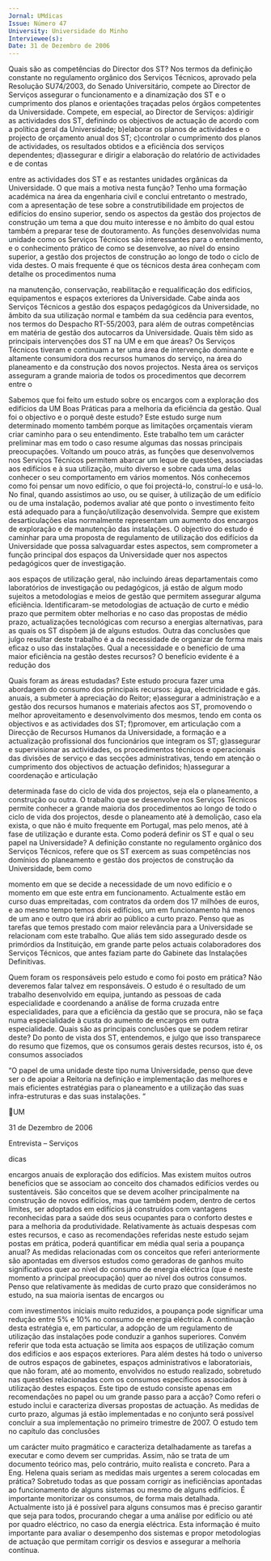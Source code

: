 ```yaml
---
Jornal: UMdicas
Issue: Número 47
University: Universidade do Minho
Interviewee(s): 
Date: 31 de Dezembro de 2006
---
```

Quais são as competências do
Director dos ST?
Nos termos da definição constante no
regulamento orgânico dos Serviços
Técnicos, aprovado pela Resolução SU74/2003, do Senado Universitário,
compete ao Director de Serviços
assegurar o funcionamento e a
dinamização dos ST e o cumprimento dos
planos e orientações traçadas pelos
órgãos competentes da Universidade.
Compete, em especial, ao Director de
Serviços:
a)dirigir as actividades dos ST, definindo
os objectivos de actuação de acordo com
a política geral da Universidade;
b)elaborar os planos de actividades e o
projecto de orçamento anual dos ST;
c)controlar o cumprimento dos planos de
actividades, os resultados obtidos e a
eficiência dos serviços dependentes;
d)assegurar e dirigir a elaboração do
relatório de actividades e de contas

entre as actividades dos ST e as restantes
unidades orgânicas da Universidade.
O que mais a motiva nesta função?
Tenho uma formação académica na área
da engenharia civil e conclui entretanto o
mestrado, com a apresentação de tese
sobre a construtibilidade em projectos de
edifícios do ensino superior, sendo os
aspectos da gestão dos projectos de
construção um tema a que dou muito
interesse e no âmbito do qual estou
também a preparar tese de
doutoramento. As funções desenvolvidas
numa unidade como os Serviços
Técnicos são interessantes para o
entendimento, e o conhecimento prático
de como se desenvolve, ao nível do
ensino superior, a gestão dos projectos
de construção ao longo de todo o ciclo de
vida destes. O mais frequente é que os
técnicos desta área conheçam com
detalhe os procedimentos numa

na manutenção, conservação,
reabilitação e requalificação dos edifícios,
equipamentos e espaços exteriores da
Universidade. Cabe ainda aos Serviços
Técnicos a gestão dos espaços
pedagógicos da Universidade, no âmbito
da sua utilização normal e também da sua
cedência para eventos, nos termos do
Despacho RT-55/2003, para além de
outras competências em matéria de
gestão dos autocarros da Universidade.
Quais têm sido as principais
intervenções dos ST na UM e em que
áreas?
Os Serviços Técnicos tiveram e
continuam a ter uma área de intervenção
dominante e altamente consumidora dos
recursos humanos do serviço, na área do
planeamento e da construção dos novos
projectos. Nesta área os serviços
asseguram a grande maioria de todos os
procedimentos que decorrem entre o

Sabemos que foi feito um estudo sobre
os encargos com a exploração dos
edifícios da UM Boas Práticas para a
melhoria da eficiência da gestão.
Qual foi o objectivo e o porquê deste
estudo?
Este estudo surge num determinado
momento também porque as limitações
orçamentais vieram criar caminho para o
seu entendimento.
Este trabalho tem um carácter preliminar
mas em todo o caso resume algumas das
nossas principais preocupações.
Voltando um pouco atrás, as funções que
desenvolvemos nos Serviços Técnicos
permitem abarcar um leque de questões,
associadas aos edifícios e à sua
utilização, muito diverso e sobre cada
uma delas conhecer o seu
comportamento em vários momentos.
Nós conhecemos como foi pensar um
novo edifício, o que foi projectá-lo,
construí-lo e usá-lo. No final, quando
assistimos ao uso, ou se quiser, à
utilização de um edifício ou de uma
instalação, podemos avaliar até que
ponto o investimento feito está adequado
para a função/utilização desenvolvida.
Sempre que existem desarticulações elas
normalmente representam um aumento
dos encargos de exploração e de
manutenção das instalações. O objectivo
do estudo é caminhar para uma proposta
de regulamento de utilização dos edifícios
da Universidade que possa salvaguardar
estes aspectos, sem comprometer a
função principal dos espaços da
Universidade quer nos aspectos
pedagógicos quer de investigação.

aos espaços de utilização geral, não
incluindo áreas departamentais como
laboratórios de investigação ou
pedagógicos, já estão de algum modo
sujeitos a metodologias e meios de
gestão que permitem assegurar alguma
eficiência.
Identificaram-se metodologias de
actuação de curto e médio prazo que
permitem obter melhorias e no caso das
propostas de médio prazo, actualizações
tecnológicas com recurso a energias
alternativas, para as quais os ST dispõem
já de alguns estudos.
Outra das conclusões que julgo resultar
deste trabalho é a da necessidade de
organizar de forma mais eficaz o uso das
instalações.
Qual a necessidade e o benefício de
uma maior eficiência na gestão destes
recursos?
O benefício evidente é a redução dos

Quais foram as áreas estudadas?
Este estudo procura fazer uma
abordagem do consumo dos principais
recursos: água, electricidade e gás.
anuais, a submeter à apreciação do
Reitor;
e)assegurar a administração e a gestão
dos recursos humanos e materiais
afectos aos ST, promovendo o melhor
aproveitamento e desenvolvimento dos
mesmos, tendo em conta os objectivos e
as actividades dos ST;
f)promover, em articulação com a
Direcção de Recursos Humanos da
Universidade, a formação e a
actualização profissional dos
funcionários que integram os ST;
g)assegurar e supervisionar as
actividades, os procedimentos técnicos e
operacionais das divisões de serviço e
das secções administrativas, tendo em
atenção o cumprimento dos objectivos de
actuação definidos;
h)assegurar a coordenação e articulação

determinada fase do ciclo de vida dos
projectos, seja ela o planeamento, a
construção ou outra. O trabalho que se
desenvolve nos Serviços Técnicos
permite conhecer a grande maioria dos
procedimentos ao longo de todo o ciclo de
vida dos projectos, desde o planeamento
até à demolição, caso ela exista, o que
não é muito frequente em Portugal, mas
pelo menos, até à fase de utilização e
durante esta.
Como poderá definir os ST e qual o seu
papel na Universidade?
A definição constante no regulamento
orgânico dos Serviços Técnicos, refere
que os ST exercem as suas
competências nos domínios do
planeamento e gestão dos projectos de
construção da Universidade, bem como

momento em que se decide a
necessidade de um novo edifício e o
momento em que este entra em
funcionamento. Actualmente estão em
curso duas empreitadas, com contratos
da ordem dos 17 milhões de euros, e ao
mesmo tempo temos dois edifícios, um
em funcionamento há menos de um ano e
outro que irá abrir ao público a curto
prazo.
Penso que as tarefas que temos prestado
com maior relevância para a
Universidade se relacionam com este
trabalho. Que aliás tem sido assegurado
desde os primórdios da Instituição, em
grande parte pelos actuais colaboradores
dos Serviços Técnicos, que antes faziam
parte do Gabinete das Instalações
Definitivas.

Quem foram os responsáveis pelo
estudo e como foi posto em prática?
Não deveremos falar talvez em
responsáveis. O estudo é o resultado de
um trabalho desenvolvido em equipa,
juntando as pessoas de cada
especialidade e coordenando a análise
de forma cruzada entre especialidades,
para que a eficiência da gestão que se
procura, não se faça numa especialidade
à custa do aumento de encargos em outra
especialidade.
Quais são as principais conclusões
que se podem retirar deste?
Do ponto de vista dos ST, entendemos, e
julgo que isso transparece do resumo que
fizemos, que os consumos gerais destes
recursos, isto é, os consumos associados

“O papel de uma
unidade deste tipo
numa Universidade,
penso que deve ser o
de apoiar a Reitoria na
definição e
implementação das
melhores e mais
eficientes estratégias
para o planeamento e
a utilização das suas
infra-estruturas e das
suas instalações. “

UM

31 de Dezembro de 2006

Entrevista – Serviços

dicas

encargos anuais de exploração dos
edifícios. Mas existem muitos outros
benefícios que se associam ao conceito
dos chamados edifícios verdes ou
sustentáveis. São conceitos que se
devem acolher principalmente na
construção de novos edifícios, mas que
também podem, dentro de certos limites,
ser adoptados em edifícios já construídos
com vantagens reconhecidas para a
saúde dos seus ocupantes para o
conforto destes e para a melhoria da
produtividade.
Relativamente às actuais despesas
com estes recursos, e caso as
recomendações referidas neste
estudo sejam postas em prática,
poderá quantificar em média qual seria
a poupança anual?
As medidas relacionadas com os
conceitos que referi anteriormente são
apontadas em diversos estudos como
geradoras de ganhos muito significativos
quer ao nível do consumo de energia
eléctrica (que é neste momento a
principal preocupação) quer ao nível dos
outros consumos.
Penso que relativamente às medidas de
curto prazo que considerámos no estudo,
na sua maioria isentas de encargos ou

com investimentos iniciais muito
reduzidos, a poupança pode significar
uma redução entre 5% e 10% no
consumo de energia eléctrica. A
continuação desta estratégia e, em
particular, a adopção de um regulamento
de utilização das instalações pode
conduzir a ganhos superiores. Convém
referir que toda esta actuação se limita
aos espaços de utilização comum dos
edifícios e aos espaços exteriores. Para
além destes há todo o universo de outros
espaços de gabinetes, espaços
administrativos e laboratoriais, que não
foram, até ao momento, envolvidos no
estudo realizado, sobretudo nas
questões relacionadas com os consumos
específicos associados à utilização
destes espaços.
Este tipo de estudo consiste apenas
em recomendações no papel ou um
grande passo para a acção?
Como referi o estudo inclui e caracteriza
diversas propostas de actuação. As
medidas de curto prazo, algumas já estão
implementadas e no conjunto será
possível concluir a sua implementação no
primeiro trimestre de 2007.
O estudo tem no capítulo das conclusões

um carácter muito pragmático e
caracteriza detalhadamente as tarefas a
executar e como devem ser cumpridas.
Assim, não se trata de um documento
teórico mas, pelo contrário, muito realista
e concreto.
Para a Eng. Helena quais seriam as
medidas mais urgentes a serem
colocadas em prática?
Sobretudo todas as que possam corrigir
as ineficiências apontadas ao
funcionamento de alguns sistemas ou
mesmo de alguns edifícios.
É importante monitorizar os consumos,
de forma mais detalhada. Actualmente
isto já é possível para alguns consumos
mas é preciso garantir que seja para
todos, procurando chegar a uma análise
por edifício ou até por quadro eléctrico, no
caso da energia eléctrica.
Esta informação é muito importante para
avaliar o desempenho dos sistemas e
propor metodologias de actuação que
permitam corrigir os desvios e assegurar
a melhoria contínua.